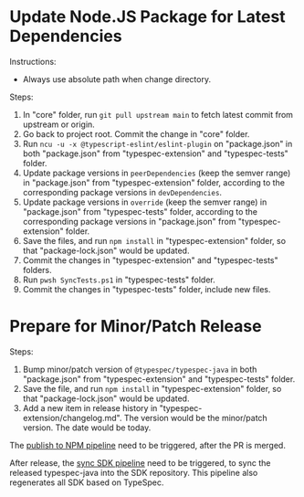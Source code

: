 # Update Node.JS Package for Latest Dependencies

Instructions:
* Always use absolute path when change directory.

Steps:

1. In "core" folder, run `git pull upstream main` to fetch latest commit from upstream or origin.
2. Go back to project root. Commit the change in "core" folder.
3. Run `ncu -u -x @typescript-eslint/eslint-plugin` on "package.json" in both "package.json" from "typespec-extension" and "typespec-tests" folder.
4. Update package versions in `peerDependencies` (keep the semver range) in "package.json" from "typespec-extension" folder, according to the corresponding package versions in `devDependencies`.
5. Update package versions in `override` (keep the semver range) in "package.json" from "typespec-tests" folder, according to the corresponding package versions in "package.json" from "typespec-extension" folder.
6. Save the files, and run `npm install` in "typespec-extension" folder, so that "package-lock.json" would be updated.
7. Commit the changes in "typespec-extension" and "typespec-tests" folders.
8. Run `pwsh SyncTests.ps1` in "typespec-tests" folder.
9. Commit the changes in "typespec-tests" folder, include new files.

# Prepare for Minor/Patch Release

Steps:

1. Bump minor/patch version of `@typespec/typespec-java` in both "package.json" from "typespec-extension" and "typespec-tests" folder.
2. Save the file, and run `npm install` in "typespec-extension" folder, so that "package-lock.json" would be updated.
3. Add a new item in release history in "typespec-extension/changelog.md". The version would be the minor/patch version. The date would be today.

The [publish to NPM pipeline](https://dev.azure.com/azure-sdk/internal/_build?definitionId=5618) need to be triggered, after the PR is merged.

After release, the [sync SDK pipeline](https://dev.azure.com/azure-sdk/internal/_build?definitionId=6270) need to be triggered, to sync the released typespec-java into the SDK repository.
This pipeline also regenerates all SDK based on TypeSpec.
